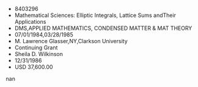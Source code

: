 
* 8403296
* Mathematical Sciences: Elliptic Integrals, Lattice Sums andTheir Applications
* DMS,APPLIED MATHEMATICS, CONDENSED MATTER & MAT THEORY
* 07/01/1984,03/28/1985
* M. Lawrence Glasser,NY,Clarkson University
* Continuing Grant
* Sheila D. Wilkinson
* 12/31/1986
* USD 37,600.00

nan
